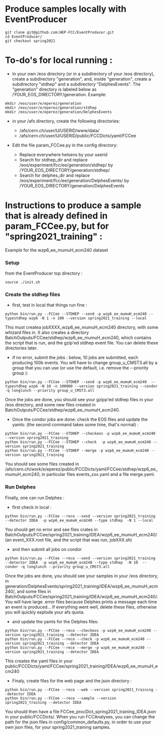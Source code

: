 Produce samples locally with EventProducer
=============


```
git clone git@github.com:HEP-FCC/EventProducer.git
cd EventProducer/
git checkout spring2021
```

To-do's  for local running :
========================

  - In your own /eos directory (or in a subdirectory of your /eos directory), create a subdirectory "generation", and, inside "generation", create a subdirectory "stdhep" and a subdirectory "DelphesEvents". The "generation" directory is labeled below as /YOUR\_EOS\_DIRECTORY/generation. Example:
``` 
mkdir /eos/user/e/eperez/generation
mkdir /eos/user/e/eperez/generation/stdhep
mkdir /eos/user/e/eperez/generation/DelphesEvents
```

  - in your /afs directory, create the following directories:
    - /afs/cern.ch/user/U/USERID/www/data/
    - /afs/cern.ch/user/U/USERID/public/FCCDicts/yaml/FCCee

  - Edit the file param\_FCCee.py  in the config directory: 
    - Replace everywhere helsens by your userid
    - Search for stdhep\_dir and replace /eos/experiment/fcc/ee/generation/stdhep/ by   /YOUR\_EOS\_DIRECTORY/generation/stdhep/
    - Search for delphes\_dir and replace /eos/experiment/fcc/ee/generation/DelphesEvents/ by  /YOUR\_EOS\_DIRECTORY/generation/DelphesEvents




Instructions to produce a sample that is already defined in param\_FCCee.py, but for "spring2021_training" :
==========================================

Example for the wzp6\_ee\_mumuH\_ecm240 dataset 

### Setup 
from the EventProducer top directory :
```
source ./init.sh
```


### Create the stdhep files 

  - first, test in local that things run fine :
```
python bin/run.py --FCCee --STDHEP --send -p wzp6_ee_mumuH_ecm240 --typestdhep wzp6 -N 1 -n 100 --version spring2021_training --local
```
This must createa jobXXXX\_wzp6\_ee\_mumuH\_ecm240 directory, with  some whizard files in. It  also creates a directory BatchOutputs/FCCee/stdhep/wzp6\_ee\_mumuH\_ecm240, which contains the script that is run, and the gzip'ed stdhep event file. You can delete these directories later.
 
  - if no error, submit the jobs : below, 10 jobs are submitted, each producing 100k events. You will have to change group\_u\_CMST3.all by a group that you can use (or use the default, i.e. remove the --priority group ):
```
python bin/run.py --FCCee --STDHEP --send -p wzp6_ee_mumuH_ecm240  --typestdhep wzp6 -N 10 -n 100000 --version spring2021_training --condor -q longlunch --priority group_u_CMST3.all
```
  Once the jobs  are done, you should see your  gzipp'ed stdhep files in your  /eos directory, and some new files created in BatchOutputs/FCCee/stdhep/wzp6\_ee\_mumuH\_ecm240.

  - Once  the condor jobs  are done: check the EOS files and update the yamls: (the second command takes some time, that's normal) :
```
python bin/run.py --FCCee --STDHEP --checkeos -p wzp6_ee_mumuH_ecm240 --version spring2021_training
python bin/run.py --FCCee --STDHEP --check  -p wzp6_ee_mumuH_ecm240 --version spring2021_training
python bin/run.py --FCCee --STDHEP --merge -p wzp6_ee_mumuH_ecm240 --version spring2021_training
```
 You should see some files created in /afs/cern.ch/work/e/eperez/public/FCCDicts/yaml/FCCee/stdhep/wzp6\_ee\_mumuH\_ecm240, in particular files events\_xxx.yaml and a file merge.yaml.

### Run Delphes

Finally, one can run Delphes :
   - first check in local :
```
python bin/run.py --FCCee --reco --send --version spring2021_training --detector IDEA  -p wzp6_ee_mumuH_ecm240 --type stdhep  -N 1 --local
```
 You should get no error and see files crates in BatchOutputs/FCCee/spring2021\_training/IDEA/wzp6\_ee\_mumuH\_ecm240/ (an event\_XXX.root file, and the script that was run, jobXXX.sh)

  - and then submit all jobs on condor 
```
python bin/run.py --FCCee --reco --send --version spring2021_training --detector IDEA  -p wzp6_ee_mumuH_ecm240 --type stdhep  -N 10  --condor -q longlunch --priority group_u_CMST3.all
```
Once the jobs are done, you should see your samples in your /eos directory, in generation/DelphesEvents/spring2021\_training/IDEA/wzp6\_ee\_mumuH\_ecm240/, and some files in BatchOutputs/FCCee/spring2021_training/IDEA/wzp6\_ee\_mumuH\_ecm240/. You will have large .error files because Delphes prints a message each time an event is produced... If everything went  well, delete these files, otherwise you will quickly explode your afs quota.

  - and update the yamls for the Delphes files:
```
python bin/run.py --FCCee --reco --checkeos -p wzp6_ee_mumuH_ecm240 --version spring2021_training --detector IDEA
python bin/run.py --FCCee --reco --check -p wzp6_ee_mumuH_ecm240 --version spring2021_training --detector IDEA
python bin/run.py --FCCee --reco --merge -p wzp6_ee_mumuH_ecm240 --version spring2021_training --detector IDEA
```
  This creates the yaml files in your public/FCCDicts/yaml/FCCee/spring2021\_training/IDEA/wzp6\_ee\_mumuH\_ecm240

  - Finaly, create files for the web page and the json directory :
```
python bin/run.py --FCCee --reco --web --version spring2021_training --detector IDEA
python bin/run.py --FCCee --reco --sample --version spring2021_training --detector IDEA
```
You should then have a file FCCee\_procDict\_spring2021\_training\_IDEA.json  in your public/FCCDicts/. When you run FCCAnalyses, you  can change the path for the json files in config/common\_defaults.py, in order  to use your own json files, for your spring2021\_training samples.



